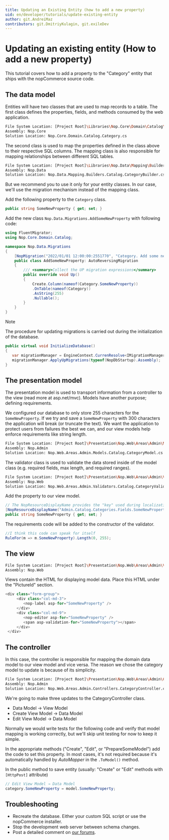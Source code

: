 ```yaml
---
title: Updating an Existing Entity (how to add a new property)
uid: en/developer/tutorials/update-existing-entity
author: git.AndreiMaz
contributors: git.DmitriyKulagin, git.exileDev
---
```


# Updating an existing entity (How to add a new property)

This tutorial covers how to add a property to the "Category" entity that ships with the nopCommerce source code.

## The data model

Entities will have two classes that are used to map records to a table. The first class defines the properties, fields, and methods consumed by the web application.

```sh
File System Location: [Project Root]\Libraries\Nop.Core\Domain\Catalog\Category.cs
Assembly: Nop.Core
Solution Location: Nop.Core.Domain.Catalog.Category.cs
```

The second class is used to map the properties defined in the class above to their respective SQL columns. The mapping class is also responsible for mapping relationships between different SQL tables.

```sh
File System Location: [Project Root]\Libraries\Nop.Data\Mapping\Builders\Catalog\CategoryBuilder.cs
Assembly: Nop.Data
Solution Location: Nop.Data.Mapping.Builders.Catalog.CategoryBuilder.cs
```

But we recommend you to use it only for your entity classes. In our case, we'll use the migration mechanism instead of the mapping class.

Add the following property to the `Category` class.

```csharp
public string SomeNewProperty { get; set; }
```

Add the new class `Nop.Data.Migrations.AddSomeNewProperty` with following code:  

```csharp
using FluentMigrator;
using Nop.Core.Domain.Catalog;

namespace Nop.Data.Migrations
{
    [NopMigration("2022/01/01 12:00:00:2551770", "Category. Add some new property", UpdateMigrationType.Data, MigrationProcessType.Update)]
    public class AddSomeNewProperty: AutoReversingMigration
    {
        /// <summary>Collect the UP migration expressions</summary>
        public override void Up()
        {
            Create.Column(nameof(Category.SomeNewProperty))
            .OnTable(nameof(Category))
            .AsString(255)
            .Nullable();
        }
    }
}
```

> [!NOTE]
> The procedure for updating migrations is carried out during the initialization of the database.
>
>```csharp
>public virtual void InitializeDatabase()
>{
>    var migrationManager = EngineContext.CurrenResolve<IMigrationManager>();
>    migrationManager.ApplyUpMigrations(typeof(NopDbStartup).Assembly);
>}
>```

## The presentation model

The presentation model is used to transport information from a controller to the view (read more at asp.net/mvc). Models have another purpose; defining requirements.

We configured our database to only store 255 characters for the `SomeNewProperty`. If we try and save a `SomeNewProperty` with 300 characters the application will break (or truncate the text). We want the application to protect users from failures the best we can, and our view models help enforce requirements like string length.

```sh
File System Location: [Project Root]\Presentation\Nop.Web\Areas\Admin\Models\Catalog\CategoryModel.cs
Assembly: Nop.Admin
Solution Location: Nop.Web.Areas.Admin.Models.Catalog.CategoryModel.cs
```

The validator class is used to validate the data stored inside of the model class (e.g. required fields, max length, and required ranges).

```sh
File System Location: [Project Root]\Presentation\Nop.Web\Areas\Admin\Validators\Catalog\CategoryValidator.cs
Assembly: Nop.Web
Solution Location: Nop.Web.Areas.Admin.Validators.Catalog.CategoryValidator.cs
```

Add the property to our view model.

```csharp
// The NopResourceDisplayName provides the "key" used during localization
[NopResourceDisplayName("Admin.Catalog.Categories.Fields.SomeNewProperty")]
public string SomeNewProperty { get; set; }
```

The requirements code will be added to the constructor of the validator.

```csharp
//I think this code can speak for itself
RuleFor(m => m.SomeNewProperty).Length(0, 255);
```

## The view

```sh
File System Location: [Project Root]\Presentation\Nop.Web\Areas\Admin\Views\Category\_CreateOrUpdate.Info.cshtml
Assembly: Nop.Web
```

Views contain the HTML for displaying model data. Place this HTML under the "PictureId" section.

```csharp
<div class="form-group">
     <div class="col-md-3">
        <nop-label asp-for="SomeNewProperty" />
     </div>
     <div class="col-md-9">
        <nop-editor asp-for="SomeNewProperty" />
        <span asp-validation-for="SomeNewProperty"></span>
     </div>
 </div>
```

## The controller

In this case, the controller is responsible for mapping the domain data model to our view model and vice versa. The reason we chose the category model to update is because of its simplicity.

```sh
File System Location: [Project Root]\Presentation\Nop.Web\Areas\Admin\Controllers\CategoryController.cs
Assembly: Nop.Admin
Solution Location: Nop.Web.Areas.Admin.Controllers.CategoryController.cs
```

We're going to make three updates to the CategoryController class.

* Data Model → View Model
* Create View Model → Data Model
* Edit View Model → Data Model

Normally we would write tests for the following code and verify that model mapping is working correctly, but we'll skip unit testing for now to keep it simple.

In the appropriate methods ("Create", "Edit", or "PrepareSomeModel") add the code to set this property. In most cases, it's not required because it's automatically handled by *AutoMapper* in the `.ToModel()` method.

In the public method to save entity (usually: "Create" or "Edit" methods with `[HttpPost]` attribute)

```csharp
// Edit View Model → Data Model
category.SomeNewProperty = model.SomeNewProperty;
```

## Troubleshooting

* Recreate the database. Either your custom SQL script or use the nopCommerce installer.
* Stop the development web server between schema changes.
* Post a detailed comment on [our forums](http://www.nopcommerce.com/boards/).
